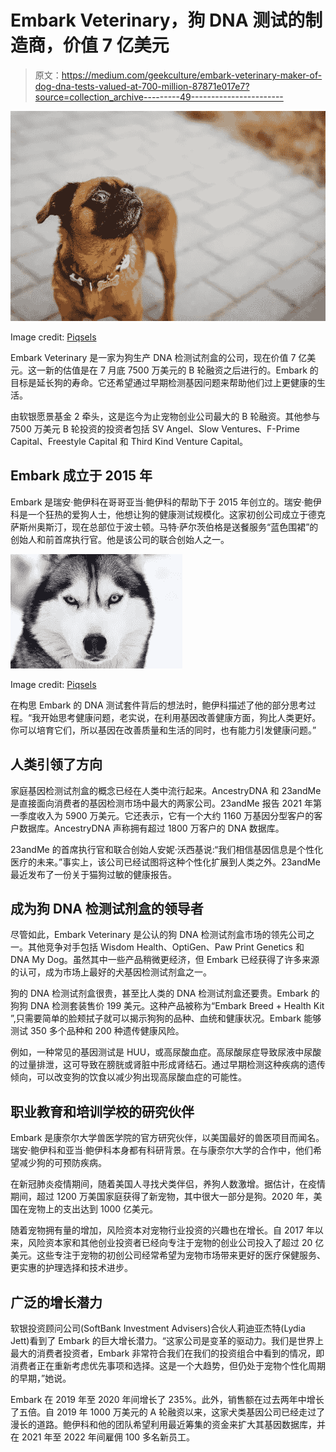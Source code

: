 # Embark Veterinary，狗 DNA 测试的制造商，价值 7 亿美元

> 原文：<https://medium.com/geekculture/embark-veterinary-maker-of-dog-dna-tests-valued-at-700-million-87871e017e7?source=collection_archive---------49----------------------->

![](img/05a20dbc159265780dd2bf1a0740bc66.png)

Image credit: [Piqsels](https://www.piqsels.com/en/public-domain-photo-zktry)

Embark Veterinary 是一家为狗生产 DNA 检测试剂盒的公司，现在价值 7 亿美元。这一新的估值是在 7 月底 7500 万美元的 B 轮融资之后进行的。Embark 的目标是延长狗的寿命。它还希望通过早期检测基因问题来帮助他们过上更健康的生活。

由软银愿景基金 2 牵头，这是迄今为止宠物创业公司最大的 B 轮融资。其他参与 7500 万美元 B 轮投资的投资者包括 SV Angel、Slow Ventures、F-Prime Capital、Freestyle Capital 和 Third Kind Venture Capital。

## Embark 成立于 2015 年

Embark 是瑞安·鲍伊科在哥哥亚当·鲍伊科的帮助下于 2015 年创立的。瑞安·鲍伊科是一个狂热的爱狗人士，他想让狗的健康测试规模化。这家初创公司成立于德克萨斯州奥斯汀，现在总部位于波士顿。马特·萨尔茨伯格是送餐服务“蓝色围裙”的创始人和前首席执行官。他是该公司的联合创始人之一。

![](img/6df9591aa86dc76d359e0609510075b3.png)

Image credit: [Piqsels](https://www.piqsels.com/en/public-domain-photo-fvkwr)

在构思 Embark 的 DNA 测试套件背后的想法时，鲍伊科描述了他的部分思考过程。“我开始思考健康问题，老实说，在利用基因改善健康方面，狗比人类更好。你可以培育它们，所以基因在改善质量和生活的同时，也有能力引发健康问题。”

## 人类引领了方向

家庭基因检测试剂盒的概念已经在人类中流行起来。AncestryDNA 和 23andMe 是直接面向消费者的基因检测市场中最大的两家公司。23andMe 报告 2021 年第一季度收入为 5900 万美元。它还表示，它有一个大约 1160 万基因分型客户的客户数据库。AncestryDNA 声称拥有超过 1800 万客户的 DNA 数据库。

23andMe 的首席执行官和联合创始人安妮·沃西基说:“我们相信基因信息是个性化医疗的未来。”事实上，该公司已经试图将这种个性化扩展到人类之外。23andMe 最近发布了一份关于猫狗过敏的健康报告。

## 成为狗 DNA 检测试剂盒的领导者

尽管如此，Embark Veterinary 是公认的狗 DNA 检测试剂盒市场的领先公司之一。其他竞争对手包括 Wisdom Health、OptiGen、Paw Print Genetics 和 DNA My Dog。虽然其中一些产品稍微更经济，但 Embark 已经获得了许多来源的认可，成为市场上最好的犬基因检测试剂盒之一。

狗的 DNA 检测试剂盒很贵，甚至比人类的 DNA 检测试剂盒还要贵。Embark 的狗狗 DNA 检测套装售价 199 美元。这种产品被称为“Embark Breed + Health Kit ”,只需要简单的脸颊拭子就可以揭示狗狗的品种、血统和健康状况。Embark 能够测试 350 多个品种和 200 种遗传健康风险。

例如，一种常见的基因测试是 HUU，或高尿酸血症。高尿酸尿症导致尿液中尿酸的过量排泄，这可导致在膀胱或肾脏中形成肾结石。通过早期检测这种疾病的遗传倾向，可以改变狗的饮食以减少狗出现高尿酸血症的可能性。

## 职业教育和培训学校的研究伙伴

Embark 是康奈尔大学兽医学院的官方研究伙伴，以美国最好的兽医项目而闻名。瑞安·鲍伊科和亚当·鲍伊科本身都有科研背景。在与康奈尔大学的合作中，他们希望减少狗的可预防疾病。

在新冠肺炎疫情期间，随着美国人寻找犬类伴侣，养狗人数激增。据估计，在疫情期间，超过 1200 万美国家庭获得了新宠物，其中很大一部分是狗。2020 年，美国在宠物上的支出达到 1000 亿美元。

随着宠物拥有量的增加，风险资本对宠物行业投资的兴趣也在增长。自 2017 年以来，风险资本家和其他创业投资者已经向专注于宠物的创业公司投入了超过 20 亿美元。这些专注于宠物的初创公司经常希望为宠物市场带来更好的医疗保健服务、更实惠的护理选择和技术进步。

## 广泛的增长潜力

软银投资顾问公司(SoftBank Investment Advisers)合伙人莉迪亚杰特(Lydia Jett)看到了 Embark 的巨大增长潜力。“这家公司是变革的驱动力。我们是世界上最大的消费者投资者，Embark 非常符合我们在我们的投资组合中看到的情况，即消费者正在重新考虑优先事项和选择。这是一个大趋势，但仍处于宠物个性化周期的早期，”她说。

Embark 在 2019 年至 2020 年间增长了 235%。此外，销售额在过去两年中增长了五倍。自 2019 年 1000 万美元的 A 轮融资以来，这家犬类基因公司已经走过了漫长的道路。鲍伊科和他的团队希望利用最近筹集的资金来扩大其基因数据库，并在 2021 年至 2022 年间雇佣 100 多名新员工。